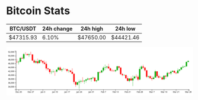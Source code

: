 # Bitcoin Stats

BTC/USDT|24h change|24h high|24h low|
|---|---|---|---|
|$47315.93|6.10%|$47650.00|$44421.46|

<img src="./chart.svg">
